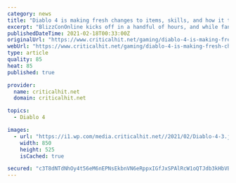 ```yaml
---
category: news
title: "Diablo 4 is making fresh changes to items, skills, and how it tells a story"
excerpt: "BlizzConOnline kicks off in a handful of hours, and while fans are expecting some sort of update on Diablo 4, it looks like the development team just dropped some early and meaty tidbits on how the ..."
publishedDateTime: 2021-02-18T00:33:00Z
originalUrl: "https://www.criticalhit.net/gaming/diablo-4-is-making-fresh-changes-to-items-skills-and-how-it-tells-a-story/"
webUrl: "https://www.criticalhit.net/gaming/diablo-4-is-making-fresh-changes-to-items-skills-and-how-it-tells-a-story/"
type: article
quality: 85
heat: 85
published: true

provider:
  name: criticalhit.net
  domain: criticalhit.net

topics:
  - Diablo 4

images:
  - url: "https://i1.wp.com/media.criticalhit.net//2021/02/Diablo-4-3.jpg"
    width: 850
    height: 525
    isCached: true

secured: "c3T8dNTdNhOy4t56eM6nEPNsEkbnVN6eRppxIGfJxSPAlRcW1oQTJdb3kHbVB9vhO44nTAD0K4kJhvu9nqGtmO/TFu/aCn/1I8jxED+W6vUIa48k1IB15ESdjy4qQ+eZexvB1VD+g31p3vKovJkm811/kbLUWvqarKYo7JGOp1b0ktV/j1SsrUk8voBPepj8iSN+Wlv++xGFX7rJcmYWIwum0AyP53bN9ciCnXNCLSQDYMxu7537ySErJBFKrl0yvZRgslknClQ6Fda+T5UdTFL/n/dlDCaElRjLWncU/4g5WPrDml8KO4h2+letTOeirX6Z+kYdRSbVpEg8aaI0YLHECZ0eB6T4ZTl2DTxbHQQ=;C/tdQ3QdM4Tev/WwOt6MRQ=="
---
```


